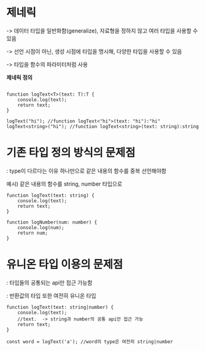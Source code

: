 # 제네릭

-> 데이터 타입을 일반화함(generalize), 자료형을 정하지 않고 여러 타입을 사용할 수 있음

-> 선언 시점이 아닌, 생성 시점에 타입을 명시해, 다양한 타입을 사용할 수 있음

-> 타입을 함수의 파라미터처럼 사용

**제네릭 정의**

```

function logText<T>(text: T):T {
    console.log(text);
    return text;
}

logText("hi"); //function logText<"hi">(text: "hi"):"hi"
logText<string>("hi"); //function logText<string>(text: string):string

```

# 기존 타입 정의 방식의 문제점
: type이 다르다는 이유 하나만으로 같은 내용의 함수를 중복 선언해야함

예시) 같은 내용의 함수를 string, number 타입으로 
```
function logText(text: string) { 
    console.log(text);
    return text;
}  

function logNumber(num: number) { 
    console.log(num);
    return num;
}  
```

# 유니온 타입 이용의 문제점
: 타입들의 공통되는 api만 접근 가능함

: 반환값의 타입 또한 여전히 유니온 타입
```
function logText(text: string|number) { 
    console.log(text);
    //text.  -> string과 number의 공통 api만 접근 가능
    return text;
}  

const word = logText('a'); //word의 type은 여전히 string|number
```